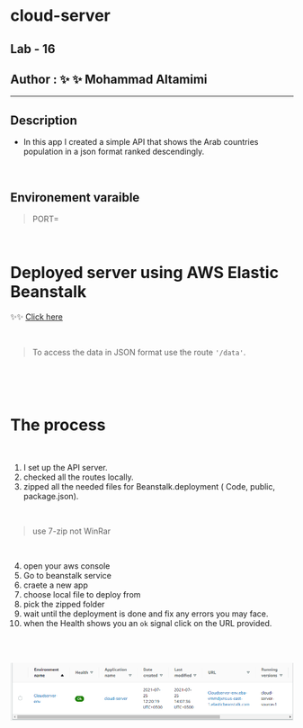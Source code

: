 # cloud-server
## Lab - 16


## Author :  ✨ ✨ Mohammad Altamimi
---

## Description 
-  In this app I created a simple API that shows the Arab countries population in a json format ranked descendingly.

<br/>

## Environement varaible

> PORT=

<br/>

# Deployed server using AWS Elastic Beanstalk
✨✨ [Click here](http://cloudserver-env.eba-vmmdjxns.us-east-1.elasticbeanstalk.com/)

<br/>

> To access the data in JSON format use the route  `'/data'`.

<br/>
<br/>
<br/>


# The process
<br/>


1. I set up the API server.
2. checked all the routes locally.
3. zipped all the needed files for Beanstalk.deployment ( Code, public, package.json). 
<br/>

> use 7-zip not WinRar
<br/>

4. open your aws console
5. Go to beanstalk service
6. craete a new app
7. choose local file to deploy from
8. pick the zipped folder
9. wait until the deployment is done and fix any errors you may face.
10. when the Health shows you an `ok` signal click on the URL provided.
<br/>
<br/>


![](./url.png)